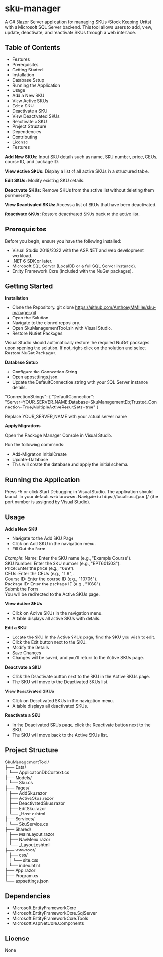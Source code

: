 # sku-manager

A C# Blazor Server application for managing SKUs (Stock Keeping Units) with a Microsoft SQL Server backend. This tool allows users to add, view, update, deactivate, and reactivate SKUs through a web interface.

## Table of Contents
* Features
* Prerequisites
* Getting Started
* Installation
* Database Setup
* Running the Application
* Usage
* Add a New SKU
* View Active SKUs
* Edit a SKU
* Deactivate a SKU
* View Deactivated SKUs
* Reactivate a SKU
* Project Structure
* Dependencies
* Contributing
* License
* Features
  
**Add New SKUs:** Input SKU details such as name, SKU number, price, CEUs, course ID, and package ID.<br>

**View Active SKUs:** Display a list of all active SKUs in a structured table.<br>

**Edit SKUs:** Modify existing SKU details.<br>

**Deactivate SKUs:** Remove SKUs from the active list without deleting them permanently.<br>

**View Deactivated SKUs:** Access a list of SKUs that have been deactivated.<br>

**Reactivate SKUs:** Restore deactivated SKUs back to the active list.<br>

## Prerequisites
Before you begin, ensure you have the following installed:
* Visual Studio 2019/2022 with the ASP.NET and web development workload.
* .NET 6 SDK or later.
* Microsoft SQL Server (LocalDB or a full SQL Server instance).
* Entity Framework Core (included with the NuGet packages).
  
## Getting Started
**Installation**
* Clone the Repository: git clone https://github.com/AnthonyMMIller/sku-manager.git
* Open the Solution
* Navigate to the cloned repository.
* Open SkuManagementTool.sln with Visual Studio.
* Restore NuGet Packages

Visual Studio should automatically restore the required NuGet packages upon opening the solution.
If not, right-click on the solution and select Restore NuGet Packages.

**Database Setup** <br>
* Configure the Connection String<br>
* Open appsettings.json.<br>
* Update the DefaultConnection string with your SQL Server instance details.<br>

"ConnectionStrings": {
  "DefaultConnection": "Server=YOUR_SERVER_NAME;Database=SkuManagementDb;Trusted_Connection=True;MultipleActiveResultSets=true"
}

Replace YOUR_SERVER_NAME with your actual server name.

**Apply Migrations**

Open the Package Manager Console in Visual Studio.<br>

Run the following commands:
* Add-Migration InitialCreate<br>
* Update-Database<br>
* This will create the database and apply the initial schema.<br>

## Running the Application
Press F5 or click Start Debugging in Visual Studio.
The application should launch in your default web browser.
Navigate to https://localhost:[port]/ (the port number is assigned by Visual Studio).

## Usage
**Add a New SKU**<br>
* Navigate to the Add SKU Page
* Click on Add SKU in the navigation menu.
* Fill Out the Form
  
*Example*:
Name: Enter the SKU name (e.g., "Example Course").<br>
SKU Number: Enter the SKU number (e.g., "EPT601503").<br>
Price: Enter the price (e.g., "699").<br>
CEUs: Enter the CEUs (e.g., "1.9").<br>
Course ID: Enter the course ID (e.g., "10706").<br>
Package ID: Enter the package ID (e.g., "1068").<br>
Submit the Form<br>
You will be redirected to the Active SKUs page.<br>
  
**View Active SKUs**<br>
* Click on Active SKUs in the navigation menu.<br>
* A table displays all active SKUs with details.<br>
  
**Edit a SKU**<br>
* Locate the SKU In the Active SKUs page, find the SKU you wish to edit.<br>
* Click the Edit button next to the SKU.<br>
* Modify the Details<br>
* Save Changes<br>
* Changes will be saved, and you'll return to the Active SKUs page.
  
**Deactivate a SKU**<br>
* Click the Deactivate button next to the SKU in the Active SKUs page.<br>
* The SKU will move to the Deactivated SKUs list.<br>
  
**View Deactivated SKUs**<br>
* Click on Deactivated SKUs in the navigation menu.<br>
* A table displays all deactivated SKUs.<br>
  
**Reactivate a SKU**<br>
* In the Deactivated SKUs page, click the Reactivate button next to the SKU.<br>
* The SKU will move back to the Active SKUs list.<br>

## Project Structure<br>
SkuManagementTool/<br>
├── Data/<br>
│   └── ApplicationDbContext.cs<br>
├── Models/<br>
│   └── Sku.cs<br>
├── Pages/<br>
│   ├── AddSku.razor<br>
│   ├── ActiveSkus.razor<br>
│   ├── DeactivatedSkus.razor<br>
│   ├── EditSku.razor<br>
│   └── _Host.cshtml<br>
├── Services/<br>
│   └── SkuService.cs<br>
├── Shared/<br>
│   ├── MainLayout.razor<br>
│   ├── NavMenu.razor<br>
│   └── _Layout.cshtml<br>
├── wwwroot/<br>
│   ├── css/<br>
│   │   └── site.css<br>
│   └── index.html<br>
├── App.razor<br>
├── Program.cs<br>
└── appsettings.json<br>

## Dependencies
* Microsoft.EntityFrameworkCore
* Microsoft.EntityFrameworkCore.SqlServer
* Microsoft.EntityFrameworkCore.Tools
* Microsoft.AspNetCore.Components

## License
None
